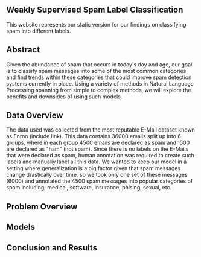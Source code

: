 ## Weakly Supervised Spam Label Classification

This website represents our static version for our findings on classifying spam into different labels.


## **Abstract**
Given the abundance of spam that occurs in today's day and age, our goal is to classify spam messages into some of the most common categories and find trends within these categories that could improve spam detection systems currently in place. Using a variety of methods in Natural Language Processing spanning from simple to complex methods, we will explore the benefits and downsides of using such models. 

## **Data Overview**
The data used was collected from the most reputable E-Mail dataset known as Enron (include link). This data contains 36000 emails split up into 6 groups, where in each group 4500 emails are declared as spam and 1500 are declared as "ham" (not spam). Since there is no labels on the E-Mails that were declared as spam, human annotation was required to create such labels and manually label all this data. We wanted to keep our model in a setting where generalization is a big factor given that spam messages change drastically over time, so we took only one set of these messages (6000) and annotated the 4500 spam messages into popular categories of spam including; medical, software, insurance, phising, sexual, etc.

## **Problem Overview**

## **Models**

## **Conclusion and Results**

